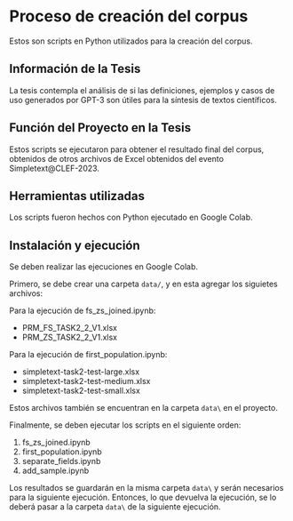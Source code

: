 # Proceso de creación del corpus

Estos son scripts en Python utilizados para la creación del corpus.

## Información de la Tesis

La tesis contempla el análisis de si las definiciones, ejemplos y casos de uso generados por GPT-3 son útiles para la síntesis de textos científicos.

## Función del Proyecto en la Tesis

Estos scripts se ejecutaron para obtener el resultado final del corpus, obtenidos de otros archivos de Excel obtenidos del evento Simpletext@CLEF-2023.

## Herramientas utilizadas

Los scripts fueron hechos con Python ejecutado en Google Colab.

## Instalación y ejecución

Se deben realizar las ejecuciones en Google Colab.

Primero, se debe crear una carpeta `data/`, y en esta agregar los siguietes archivos:

Para la ejecución de fs_zs_joined.ipynb:

* PRM_FS_TASK2_2_V1.xlsx
* PRM_ZS_TASK2_2_V1.xlsx

Para la ejecución de first_population.ipynb:

* simpletext-task2-test-large.xlsx
* simpletext-task2-test-medium.xlsx
* simpletext-task2-test-small.xlsx

Estos archivos también se encuentran en la carpeta `data\` en el proyecto.

Finalmente, se deben ejecutar los scripts en el siguiente orden:

1. fs_zs_joined.ipynb
2. first_population.ipynb
3. separate_fields.ipynb
4. add_sample.ipynb

Los resultados se guardarán en la misma carpeta `data\` y serán necesarios para la siguiente ejecución. Entonces, lo que devuelva la ejecución, se lo deberá pasar a la carpeta `data\` de la siguiente ejecución.
